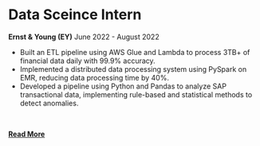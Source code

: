 # Data Sceince Intern
**Ernst & Young (EY)**
June 2022 - August 2022
<br>

* Built an ETL pipeline using AWS Glue and Lambda to process 3TB+ of financial data daily with 99.9% accuracy.
* Implemented a distributed data processing system using PySpark on EMR, reducing data processing time by 40%.
* Developed a pipeline using Python and Pandas to analyze SAP transactional data, implementing rule-based and statistical methods to detect anomalies.

<br>

**[Read More](../pages/experience4.html)**

<!-- **[<i class="fa-solid fa-circle-info"></i> Learn More](../pages/experience.html)** -->
